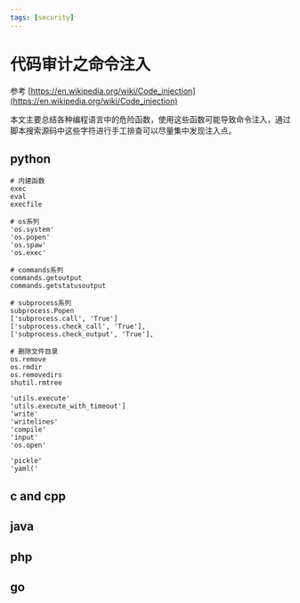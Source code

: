 ```yaml
---
tags: [security]
---
```

# 代码审计之命令注入

参考
[https://en.wikipedia.org/wiki/Code_injection](https://en.wikipedia.org/wiki/Code_injection)

本文主要总结各种编程语言中的危险函数，使用这些函数可能导致命令注入，通过脚本搜索源码中这些字符进行手工排查可以尽量集中发现注入点。

## python
```
# 内建函数
exec
eval
execfile

# os系列
'os.system'
'os.popen'
'os.spaw'
'os.exec'

# commands系列
commands.getoutput
commands.getstatusoutput

# subprocess系列
subprocess.Popen
['subprocess.call', 'True']
['subprocess.check_call', 'True'],
['subprocess.check_output', 'True'],

# 删除文件目录
os.remove
os.rmdir
os.removedirs
shutil.rmtree

'utils.execute'
'utils.execute_with_timeout']
‘write'
'writelines'
'compile'
'input'
'os.open'

'pickle'
'yaml('
```


## c and cpp 

## java

## php

## go

